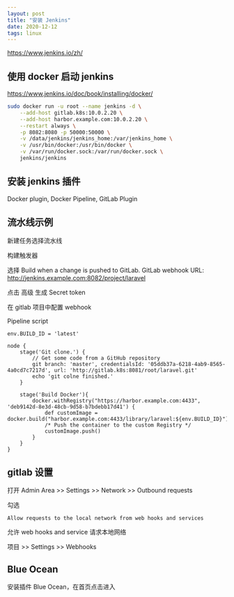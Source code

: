 ```yaml
---
layout: post
title: "安装 Jenkins"
date: 2020-12-12
tags: linux
---
```


<https://www.jenkins.io/zh/>

## 使用 docker 启动 jenkins

https://www.jenkins.io/doc/book/installing/docker/

```bash
sudo docker run -u root --name jenkins -d \
    --add-host gitlab.k8s:10.0.2.20 \
    --add-host harbor.example.com:10.0.2.20 \
    --restart always \
    -p 8082:8080 -p 50000:50000 \
    -v /data/jenkins/jenkins_home:/var/jenkins_home \
    -v /usr/bin/docker:/usr/bin/docker \
    -v /var/run/docker.sock:/var/run/docker.sock \
    jenkins/jenkins
```

## 安装 jenkins 插件

Docker plugin, Docker Pipeline, GitLab Plugin

## 流水线示例

新建任务选择流水线

构建触发器 

选择 Build when a change is pushed to GitLab. GitLab webhook URL: http://jenkins.example.com:8082/project/laravel

点击 高级 生成 Secret token

在 gitlab 项目中配置 webhook

Pipeline script

```text
env.BUILD_ID = 'latest'

node {
    stage('Git clone.') {
        // Get some code from a GitHub repository
        git branch: 'master', credentialsId: '05ddb37a-6218-4ab9-8565-4a0cd7c7217d', url: 'http://gitlab.k8s:8081/root/laravel.git'
        echo 'git colne finished.'
    }
        
    stage('Build Docker'){
        docker.withRegistry("https://harbor.example.com:4433", 'deb9142d-8e3d-48cb-9d58-b7bdebb17d41') {
            def customImage = docker.build("harbor.example.com:4433/library/laravel:${env.BUILD_ID}")
            /* Push the container to the custom Registry */
            customImage.push()
        }
    }
}
```

## gitlab 设置

打开 Admin Area >> Settings >> Network >> Outbound requests

勾选

```text
Allow requests to the local network from web hooks and services
```

允许 web hooks and service 请求本地网络


项目 >> Settings >> Webhooks

## Blue Ocean

安装插件 Blue Ocean，在首页点击进入
